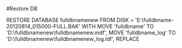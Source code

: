 #Restore DB

RESTORE DATABASE fulldbnamenew
FROM DISK = 'E:\fulldbname-20120814_015000-FULL.BAK'
WITH MOVE 'fulldbname' TO 'D:\fulldbnamenew\fulldbnamenew.mdf',
MOVE 'fulldbname_log' TO 'D:\fulldbnamenew\fulldbnamenew_log.ldf',
REPLACE
